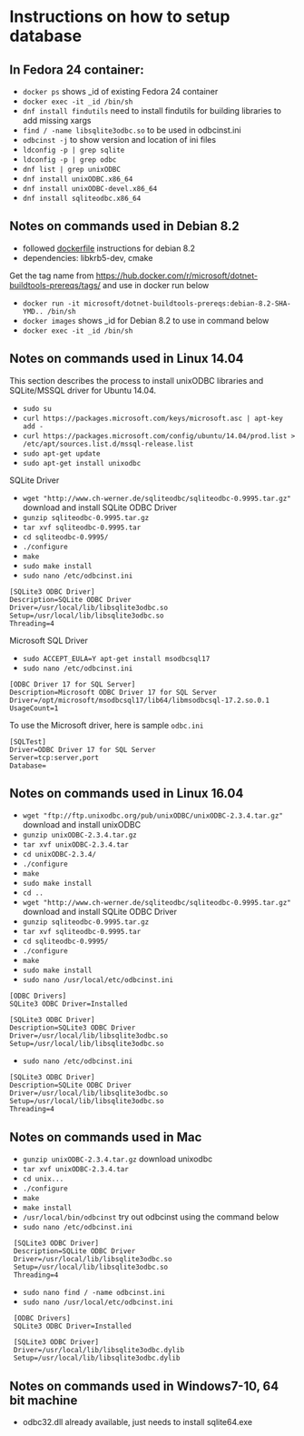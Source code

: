 # Instructions on how to setup database

## In Fedora 24 container:
- `docker ps` shows _id of existing Fedora 24 container
- `docker exec -it _id /bin/sh`
- `dnf install findutils` need to install findutils for building libraries to add missing xargs
- `find / -name libsqlite3odbc.so` to be used in odbcinst.ini
- `odbcinst -j` to show version and location of ini files
- `ldconfig -p | grep sqlite`
- `ldconfig -p | grep odbc`
- `dnf list | grep unixODBC`
- `dnf install unixODBC.x86_64`
- `dnf install unixODBC-devel.x86_64`
- `dnf install sqliteodbc.x86_64`

## Notes on commands used in Debian 8.2
- followed [dockerfile](https://github.com/dotnet/dotnet-buildtools-prereqs-docker/blob/master/src/debian/8.2/Dockerfile) instructions for debian 8.2
- dependencies: libkrb5-dev, cmake

Get the tag name from https://hub.docker.com/r/microsoft/dotnet-buildtools-prereqs/tags/ and use in docker run below
- `docker run -it microsoft/dotnet-buildtools-prereqs:debian-8.2-SHA-YMD.. /bin/sh`
- `docker images` shows _id for Debian 8.2 to use in command below
- `docker exec -it _id /bin/sh`

## Notes on commands used in Linux 14.04
This section describes the process to install unixODBC libraries and SQLite/MSSQL driver for Ubuntu 14.04.

- `sudo su`
- `curl https://packages.microsoft.com/keys/microsoft.asc | apt-key add -`
- `curl https://packages.microsoft.com/config/ubuntu/14.04/prod.list > /etc/apt/sources.list.d/mssql-release.list`
- `sudo apt-get update`
- `sudo apt-get install unixodbc`

SQLite Driver
- `wget "http://www.ch-werner.de/sqliteodbc/sqliteodbc-0.9995.tar.gz"` download and install SQLite ODBC Driver
- `gunzip sqliteodbc-0.9995.tar.gz`
- `tar xvf sqliteodbc-0.9995.tar`
- `cd sqliteodbc-0.9995/`
- `./configure`
- `make`
- `sudo make install`
- `sudo nano /etc/odbcinst.ini`

```
[SQLite3 ODBC Driver]
Description=SQLite ODBC Driver
Driver=/usr/local/lib/libsqlite3odbc.so
Setup=/usr/local/lib/libsqlite3odbc.so
Threading=4
```

Microsoft SQL Driver
- `sudo ACCEPT_EULA=Y apt-get install msodbcsql17`
- `sudo nano /etc/odbcinst.ini`

```
[ODBC Driver 17 for SQL Server]
Description=Microsoft ODBC Driver 17 for SQL Server
Driver=/opt/microsoft/msodbcsql17/lib64/libmsodbcsql-17.2.so.0.1
UsageCount=1
```

To use the Microsoft driver, here is sample `odbc.ini`
```
[SQLTest]
Driver=ODBC Driver 17 for SQL Server
Server=tcp:server,port
Database=
```

## Notes on commands used in Linux 16.04
- `wget "ftp://ftp.unixodbc.org/pub/unixODBC/unixODBC-2.3.4.tar.gz"` download and install unixODBC
- `gunzip unixODBC-2.3.4.tar.gz`
- `tar xvf unixODBC-2.3.4.tar`
- `cd unixODBC-2.3.4/`
- `./configure`
- `make`
- `sudo make install`
- `cd ..`
- `wget "http://www.ch-werner.de/sqliteodbc/sqliteodbc-0.9995.tar.gz"` download and install SQLite ODBC Driver
- `gunzip sqliteodbc-0.9995.tar.gz`
- `tar xvf sqliteodbc-0.9995.tar`
- `cd sqliteodbc-0.9995/`
- `./configure`
- `make`
- `sudo make install`
- `sudo nano /usr/local/etc/odbcinst.ini`

```
[ODBC Drivers]
SQLite3 ODBC Driver=Installed

[SQLite3 ODBC Driver]
Description=SQLite3 ODBC Driver
Driver=/usr/local/lib/libsqlite3odbc.so
Setup=/usr/local/lib/libsqlite3odbc.so
```

- `sudo nano /etc/odbcinst.ini`

```
[SQLite3 ODBC Driver]
Description=SQLite ODBC Driver
Driver=/usr/local/lib/libsqlite3odbc.so
Setup=/usr/local/lib/libsqlite3odbc.so
Threading=4
```

## Notes on commands used in Mac
- `gunzip unixODBC-2.3.4.tar.gz` download unixodbc
- `tar xvf unixODBC-2.3.4.tar`
- `cd unix...`
- `./configure`
- `make`
- `make install`
- `/usr/local/bin/odbcinst` try out odbcinst using the command below
- `sudo nano /etc/odbcinst.ini`

```
 [SQLite3 ODBC Driver]
 Description=SQLite ODBC Driver
 Driver=/usr/local/lib/libsqlite3odbc.so
 Setup=/usr/local/lib/libsqlite3odbc.so
 Threading=4
```

- `sudo nano find / -name odbcinst.ini`
- `sudo nano /usr/local/etc/odbcinst.ini`

```
 [ODBC Drivers]
 SQLite3 ODBC Driver=Installed

 [SQLite3 ODBC Driver]
 Driver=/usr/local/lib/libsqlite3odbc.dylib
 Setup=/usr/local/lib/libsqlite3odbc.dylib
```

## Notes on commands used in Windows7-10, 64 bit machine
- odbc32.dll already available, just needs to install sqlite64.exe


